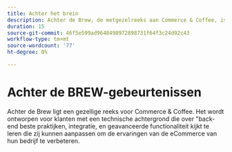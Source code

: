 ```yaml
---
title: Achter het brein
description: Achter de Brew, de metgezelreeks aan Commerce & Coffee, is ontworpen voor technisch georiënteerde klanten die achter-end beste praktijken, integratie, en geavanceerde functionaliteit willen beheersen om hun ervaringen van de eCommerce te verbeteren.
duration: 15
source-git-commit: 46f5e599ad9648498972898731f64f3c24d92c43
workflow-type: tm+mt
source-wordcount: '77'
ht-degree: 0%

---
```


# Achter de BREW-gebeurtenissen

Achter de Brew ligt een gezellige reeks voor Commerce &amp; Coffee. Het wordt ontworpen voor klanten met een technische achtergrond die over &quot;back-end beste praktijken, integratie, en geavanceerde functionaliteit kijkt te leren die zij kunnen aanpassen om de ervaringen van de eCommerce van hun bedrijf te verbeteren.

<!-- CARDS

* activity-log.md {cta  = Watch event}

-->

